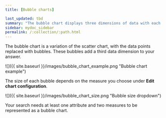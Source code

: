 ```yaml
---
title: [Bubble charts]

last_updated: tbd
summary: "The bubble chart displays three dimensions of data with each containing a set of values."
sidebar: mydoc_sidebar
permalink: /:collection/:path.html
---
```

The bubble chart is a variation of the scatter chart, with the data points replaced with bubbles. These bubbles add a third data dimension to your answer.

 ![]({{ site.baseurl }}/images/bubble_chart_example.png "Bubble chart example")

The size of each bubble depends on the measure you choose under **Edit chart configuration**.

 ![]({{ site.baseurl }}/images/bubble_chart_size.png "Bubble size dropdown")

Your search needs at least one attribute and two measures to be represented as a bubble chart.
